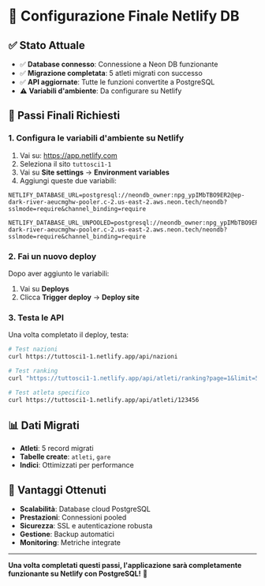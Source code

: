 # 🎯 Configurazione Finale Netlify DB

## ✅ Stato Attuale

- ✅ **Database connesso**: Connessione a Neon DB funzionante
- ✅ **Migrazione completata**: 5 atleti migrati con successo
- ✅ **API aggiornate**: Tutte le funzioni convertite a PostgreSQL
- ⚠️ **Variabili d'ambiente**: Da configurare su Netlify

## 🚀 Passi Finali Richiesti

### 1. Configura le variabili d'ambiente su Netlify

1. Vai su: https://app.netlify.com
2. Seleziona il sito `tuttosci1-1`
3. Vai su **Site settings** → **Environment variables**
4. Aggiungi queste due variabili:

```
NETLIFY_DATABASE_URL=postgresql://neondb_owner:npg_ypIMbTBO9ER2@ep-dark-river-aeucmghw-pooler.c-2.us-east-2.aws.neon.tech/neondb?sslmode=require&channel_binding=require

NETLIFY_DATABASE_URL_UNPOOLED=postgresql://neondb_owner:npg_ypIMbTBO9ER2@ep-dark-river-aeucmghw-pooler.c-2.us-east-2.aws.neon.tech/neondb?sslmode=require&channel_binding=require
```

### 2. Fai un nuovo deploy

Dopo aver aggiunto le variabili:
1. Vai su **Deploys**
2. Clicca **Trigger deploy** → **Deploy site**

### 3. Testa le API

Una volta completato il deploy, testa:

```bash
# Test nazioni
curl https://tuttosci1-1.netlify.app/api/nazioni

# Test ranking
curl "https://tuttosci1-1.netlify.app/api/atleti/ranking?page=1&limit=5&sesso=M"

# Test atleta specifico
curl https://tuttosci1-1.netlify.app/api/atleti/123456
```

## 📊 Dati Migrati

- **Atleti**: 5 record migrati
- **Tabelle create**: `atleti`, `gare`
- **Indici**: Ottimizzati per performance

## 🔧 Vantaggi Ottenuti

- **Scalabilità**: Database cloud PostgreSQL
- **Prestazioni**: Connessioni pooled
- **Sicurezza**: SSL e autenticazione robusta
- **Gestione**: Backup automatici
- **Monitoring**: Metriche integrate

---

**Una volta completati questi passi, l'applicazione sarà completamente funzionante su Netlify con PostgreSQL!** 🎉